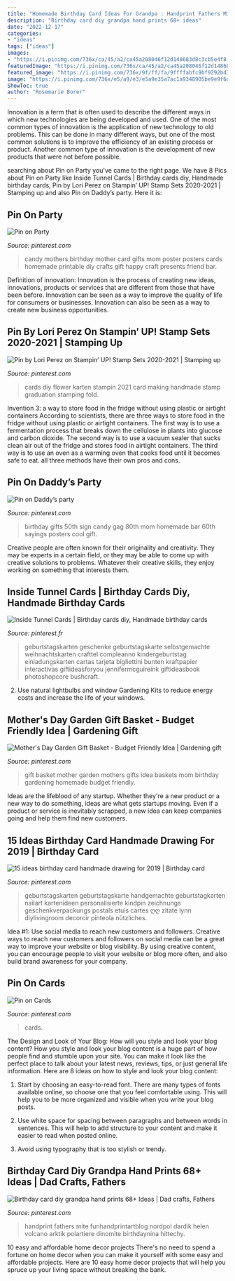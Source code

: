 ```yaml
---
title: "Homemade Birthday Card Ideas For Grandpa : Handprint Fathers Mite Funhandprintartblog Nordpol Dardik Helen Volcano Arktik Polartiere Dinomite Birthdaynina Hittechy"
description: "Birthday card diy grandpa hand prints 68+ ideas"
date: "2022-12-17"
categories:
- "ideas"
tags: ["ideas"]
images:
- "https://i.pinimg.com/736x/ca/45/a2/ca45a208046f12d148683d8c3cb5e4f8.jpg"
featuredImage: "https://i.pinimg.com/736x/ca/45/a2/ca45a208046f12d148683d8c3cb5e4f8.jpg"
featured_image: "https://i.pinimg.com/736x/9f/ff/fa/9ffffabfc9bf9292bd352627c96d9341.jpg"
image: "https://i.pinimg.com/736x/e5/a9/e3/e5a9e35a7ac1a9348905be9e9f6db1b5.jpg"
ShowToc: true
author: "Rosemarie Borer"
---
```



Innovation is a term that is often used to describe the different ways in which new technologies are being developed and used. One of the most common types of innovation is the application of new technology to old problems. This can be done in many different ways, but one of the most common solutions is to improve the efficiency of an existing process or product. Another common type of innovation is the development of new products that were not before possible.

	

		
searching about Pin on Party you've came to the right page. We have 8 Pics about Pin on Party like Inside Tunnel Cards | Birthday cards diy, Handmade birthday cards, Pin by Lori Perez on Stampin’ UP! Stamp Sets 2020-2021 | Stamping up and also Pin on Daddy’s party. Here it is:
		
    
## Pin On Party

<img loading=lazy src="https://i.pinimg.com/736x/41/79/e0/4179e012803f14b03cce9739d500f06e.jpg" onerror="this.onerror=null;this.src='https://tse3.mm.bing.net/th?id=OIP.vi2zSkFOHcuLaK-eUAKiuwHaNJ&amp;pid=15.1';" alt="Pin on Party">

_Source: pinterest.com_

>candy mothers birthday mother card gifts mom poster posters cards homemade printable diy crafts gift happy craft presents friend bar. 

	

Definition of innovation:
Innovation is the process of creating new ideas, innovations, products or services that are different from those that have been before. Innovation can be seen as a way to improve the quality of life for consumers or businesses. Innovation can also be seen as a way to create new business opportunities.

    
## Pin By Lori Perez On Stampin’ UP! Stamp Sets 2020-2021 | Stamping Up

<img loading=lazy src="https://i.pinimg.com/736x/82/72/29/8272293b4e9ea23e37bd226396f70ed2.jpg" onerror="this.onerror=null;this.src='https://tse3.mm.bing.net/th?id=OIP.Wk_M8pnRRc__PkVHLMvOjAHaJ3&amp;pid=15.1';" alt="Pin by Lori Perez on Stampin’ UP! Stamp Sets 2020-2021 | Stamping up">

_Source: pinterest.com_

>cards diy flower karten stampin 2021 card making handmade stamp graduation stamping fold. 

	

Invention 3: a way to store food in the fridge without using plastic or airtight containers
According to scientists, there are three ways to store food in the fridge without using plastic or airtight containers. The first way is to use a fermentation process that breaks down the cellulose in plants into glucose and carbon dioxide. The second way is to use a vacuum sealer that sucks clean air out of the fridge and stores food in airtight containers. The third way is to use an oven as a warming oven that cooks food until it becomes safe to eat. all three methods have their own pros and cons.

    
## Pin On Daddy’s Party

<img loading=lazy src="https://i.pinimg.com/736x/2c/40/8c/2c408cc0ff76622c6e6da0321d0f0213.jpg" onerror="this.onerror=null;this.src='https://tse3.mm.bing.net/th?id=OIP.Aqxvkp0B7cnp8UBzQJlWqAHaJ3&amp;pid=15.1';" alt="Pin on Daddy’s party">

_Source: pinterest.com_

>birthday gifts 50th sign candy gag 80th mom homemade bar 60th sayings posters cool gift. 

	

Creative people are often known for their originality and creativity. They may be experts in a certain field, or they may be able to come up with creative solutions to problems. Whatever their creative skills, they enjoy working on something that interests them.

    
## Inside Tunnel Cards | Birthday Cards Diy, Handmade Birthday Cards

<img loading=lazy src="https://i.pinimg.com/736x/9f/ff/fa/9ffffabfc9bf9292bd352627c96d9341.jpg" onerror="this.onerror=null;this.src='https://tse1.mm.bing.net/th?id=OIP.ZosQXIeRy4rnK_leq6MJXwHaLG&amp;pid=15.1';" alt="Inside Tunnel Cards | Birthday cards diy, Handmade birthday cards">

_Source: pinterest.fr_

>geburtstagskarten geschenke geburtstagskarte selbstgemachte weihnachtskarten crafttel compleanno kindergeburtstag einladungskarten cartas tarjeta bigliettini bunten kraftpapier interactivas giftideasforyou jennifermcguireink giftideasbook photoshopcore bushcraft. 

	

2. Use natural lightbulbs and window Gardening Kits to reduce energy costs and increase the life of your windows.

    
## Mother&#039;s Day Garden Gift Basket - Budget Friendly Idea | Gardening Gift

<img loading=lazy src="https://i.pinimg.com/736x/32/c3/8a/32c38ab23ced4cd2c3f056efb3f75e9f--garden-gifts-mother-day-gifts.jpg" onerror="this.onerror=null;this.src='https://tse1.mm.bing.net/th?id=OIP.RzrYMgQ61DM2ZDFTBtfz3wHaLY&amp;pid=15.1';" alt="Mother&#039;s Day Garden Gift Basket - Budget Friendly Idea | Gardening gift">

_Source: pinterest.com_

>gift basket mother garden mothers gifts idea baskets mom birthday gardening homemade budget friendly. 

	

Ideas are the lifeblood of any startup. Whether they're a new product or a new way to do something, ideas are what gets startups moving. Even if a product or service is inevitably scrapped, a new idea can keep companies going and help them find new customers.

    
## 15 Ideas Birthday Card Handmade Drawing For 2019 | Birthday Card

<img loading=lazy src="https://i.pinimg.com/736x/e5/a9/e3/e5a9e35a7ac1a9348905be9e9f6db1b5.jpg" onerror="this.onerror=null;this.src='https://tse2.mm.bing.net/th?id=OIP.wxE6cbKmxKINa6aGwitTXwAAAA&amp;pid=15.1';" alt="15 ideas birthday card handmade drawing for 2019 | Birthday card">

_Source: pinterest.com_

>geburtstagskarten geburtstagskarte handgemachte geburtstagkarten nailart kartenideen personalisierte kindpin zeichnungs geschenkverpackungs postals etuis cartes ღღ zitate lynn diylivingroom decorcir pinteola nützliches. 

	

Idea #1: Use social media to reach new customers and followers.
Creative ways to reach new customers and followers on social media can be a great way to improve your website or blog visibility. By using creative content, you can encourage people to visit your website or blog more often, and also build brand awareness for your company.

    
## Pin On Cards

<img loading=lazy src="https://i.pinimg.com/736x/eb/2a/ce/eb2acebc2c3326284e5ec2c027f445fa.jpg" onerror="this.onerror=null;this.src='https://tse4.mm.bing.net/th?id=OIP.n1oSiEKkH0PDNS6AljeeegHaJ3&amp;pid=15.1';" alt="Pin on Cards">

_Source: pinterest.com_

>cards. 

	

The Design and Look of Your Blog: How will you style and look your blog content?
How you style and look your blog content is a huge part of how people find and stumble upon your site. You can make it look like the perfect place to talk about your latest news, reviews, tips, or just general life information. Here are 8 ideas on how to style and look your blog content:
1. Start by choosing an easy-to-read font. There are many types of fonts available online, so choose one that you feel comfortable using. This will help you to be more organized and visible when you write your blog posts.

2. Use white space for spacing between paragraphs and between words in sentences. This will help to add structure to your content and make it easier to read when posted online.

3. Avoid using typography that is too stylish or trendy.

    
## Birthday Card Diy Grandpa Hand Prints 68+ Ideas | Dad Crafts, Fathers

<img loading=lazy src="https://i.pinimg.com/736x/ca/45/a2/ca45a208046f12d148683d8c3cb5e4f8.jpg" onerror="this.onerror=null;this.src='https://tse2.mm.bing.net/th?id=OIP.9vZTVjeCyCYrdNupMglOhwAAAA&amp;pid=15.1';" alt="Birthday card diy grandpa hand prints 68+ Ideas | Dad crafts, Fathers">

_Source: pinterest.com_

>handprint fathers mite funhandprintartblog nordpol dardik helen volcano arktik polartiere dinomite birthdaynina hittechy. 

	

10 easy and affordable home decor projects
There's no need to spend a fortune on home decor when you can make it yourself with some easy and affordable projects. Here are 10 easy home decor projects that will help you spruce up your living space without breaking the bank.

